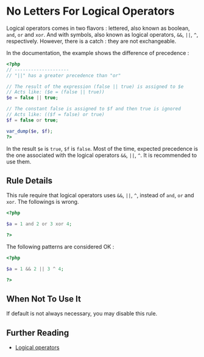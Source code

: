 <!-- PHP Manual -->
# No Letters For Logical Operators

Logical operators comes in two flavors : lettered, also known as boolean, `and`, `or` and `xor`. And with symbols, also known as logical operators, `&&`, `||`, `^`, respectively. However, there is a catch : they are not exchangeable. 

In the documentation, the example shows the difference of precedence : 

```php
<?php
// --------------------
// "||" has a greater precedence than "or"

// The result of the expression (false || true) is assigned to $e
// Acts like: ($e = (false || true))
$e = false || true;

// The constant false is assigned to $f and then true is ignored
// Acts like: (($f = false) or true)
$f = false or true;

var_dump($e, $f);
?>
```

In the result `$e` is `true`, `$f` is `false`. Most of the time, expected precedence is the one associated with the logical operators `&&`, `||`, `^`. It is recommended to use them. 

## Rule Details

This rule require that logical operators uses `&&`, `||`, `^`, instead of `and`, `or` and `xor`. The followings is wrong. 

```php
<?php

$a = 1 and 2 or 3 xor 4;

?>
```

The following patterns are considered OK :

```php
<?php

$a = 1 && 2 || 3 ^ 4;

?>

```
<!--
### Options
-->
## When Not To Use It

If default is not always necessary, you may disable this rule.


## Further Reading
* [Logical operators](http://php.net/manual/en/language.operators.logical.php)